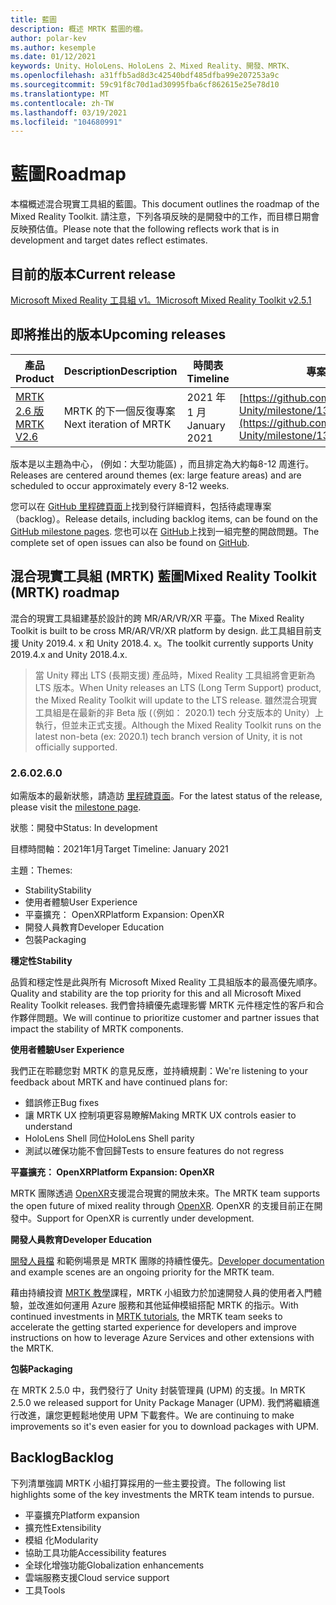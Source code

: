 ```yaml
---
title: 藍圖
description: 概述 MRTK 藍圖的檔。
author: polar-kev
ms.author: kesemple
ms.date: 01/12/2021
keywords: Unity、HoloLens、HoloLens 2、Mixed Reality、開發、MRTK、
ms.openlocfilehash: a31ffb5ad8d3c42540bdf485dfba99e207253a9c
ms.sourcegitcommit: 59c91f8c70d1ad30995fba6cf862615e25e78d10
ms.translationtype: MT
ms.contentlocale: zh-TW
ms.lasthandoff: 03/19/2021
ms.locfileid: "104680991"
---
```

# <a name="roadmap"></a><span data-ttu-id="31ba7-104">藍圖</span><span class="sxs-lookup"><span data-stu-id="31ba7-104">Roadmap</span></span>

<span data-ttu-id="31ba7-105">本檔概述混合現實工具組的藍圖。</span><span class="sxs-lookup"><span data-stu-id="31ba7-105">This document outlines the roadmap of the Mixed Reality Toolkit.</span></span> <span data-ttu-id="31ba7-106">請注意，下列各項反映的是開發中的工作，而目標日期會反映預估值。</span><span class="sxs-lookup"><span data-stu-id="31ba7-106">Please note that the following reflects work that is in development and target dates reflect estimates.</span></span>

## <a name="current-release"></a><span data-ttu-id="31ba7-107">目前的版本</span><span class="sxs-lookup"><span data-stu-id="31ba7-107">Current release</span></span>

[<span data-ttu-id="31ba7-108">Microsoft Mixed Reality 工具組 v1。1</span><span class="sxs-lookup"><span data-stu-id="31ba7-108">Microsoft Mixed Reality Toolkit v2.5.1</span></span>](https://github.com/Microsoft/MixedRealityToolkit-Unity/releases/tag/v2.5.1)

## <a name="upcoming-releases"></a><span data-ttu-id="31ba7-109">即將推出的版本</span><span class="sxs-lookup"><span data-stu-id="31ba7-109">Upcoming releases</span></span>

| <span data-ttu-id="31ba7-110">產品</span><span class="sxs-lookup"><span data-stu-id="31ba7-110">Product</span></span> | <span data-ttu-id="31ba7-111">Description</span><span class="sxs-lookup"><span data-stu-id="31ba7-111">Description</span></span> | <span data-ttu-id="31ba7-112">時間表</span><span class="sxs-lookup"><span data-stu-id="31ba7-112">Timeline</span></span> | <span data-ttu-id="31ba7-113">專案面板</span><span class="sxs-lookup"><span data-stu-id="31ba7-113">Project board</span></span> |
| --- | --- | --- | --- |
| [<span data-ttu-id="31ba7-114">MRTK 2.6 版</span><span class="sxs-lookup"><span data-stu-id="31ba7-114">MRTK V2.6</span></span>](#260) | <span data-ttu-id="31ba7-115">MRTK 的下一個反復專案</span><span class="sxs-lookup"><span data-stu-id="31ba7-115">Next iteration of MRTK</span></span> | <span data-ttu-id="31ba7-116">2021 年 1 月</span><span class="sxs-lookup"><span data-stu-id="31ba7-116">January 2021</span></span> | [https://github.com/microsoft/MixedRealityToolkit-Unity/milestone/13](https://github.com/microsoft/MixedRealityToolkit-Unity/milestone/13) |

<span data-ttu-id="31ba7-117">版本是以主題為中心， (例如：大型功能區) ，而且排定為大約每8-12 周進行。</span><span class="sxs-lookup"><span data-stu-id="31ba7-117">Releases are centered around themes (ex: large feature areas) and are scheduled to occur approximately every 8-12 weeks.</span></span>

<span data-ttu-id="31ba7-118">您可以在 [GitHub 里程碑頁面](https://github.com/Microsoft/MixedRealityToolkit-Unity/milestones)上找到發行詳細資料，包括待處理專案（backlog）。</span><span class="sxs-lookup"><span data-stu-id="31ba7-118">Release details, including backlog items, can be found on the [GitHub milestone pages](https://github.com/Microsoft/MixedRealityToolkit-Unity/milestones).</span></span> <span data-ttu-id="31ba7-119">您也可以在 [GitHub](https://github.com/microsoft/MixedRealityToolkit-Unity/issues)上找到一組完整的開啟問題。</span><span class="sxs-lookup"><span data-stu-id="31ba7-119">The complete set of open issues can also be found on [GitHub](https://github.com/microsoft/MixedRealityToolkit-Unity/issues).</span></span>

## <a name="mixed-reality-toolkit-mrtk-roadmap"></a><span data-ttu-id="31ba7-120">混合現實工具組 (MRTK) 藍圖</span><span class="sxs-lookup"><span data-stu-id="31ba7-120">Mixed Reality Toolkit (MRTK) roadmap</span></span>

<span data-ttu-id="31ba7-121">混合的現實工具組建基於設計的跨 MR/AR/VR/XR 平臺。</span><span class="sxs-lookup"><span data-stu-id="31ba7-121">The Mixed Reality Toolkit is built to be cross MR/AR/VR/XR platform by design.</span></span> <span data-ttu-id="31ba7-122">此工具組目前支援 Unity 2019.4. x 和 Unity 2018.4. x。</span><span class="sxs-lookup"><span data-stu-id="31ba7-122">The toolkit currently supports Unity 2019.4.x and Unity 2018.4.x.</span></span>

> <span data-ttu-id="31ba7-123">當 Unity 釋出 LTS (長期支援) 產品時，Mixed Reality 工具組將會更新為 LTS 版本。</span><span class="sxs-lookup"><span data-stu-id="31ba7-123">When Unity releases an LTS (Long Term Support) product, the Mixed Reality Toolkit will update to the LTS release.</span></span> <span data-ttu-id="31ba7-124">雖然混合現實工具組是在最新的非 Beta 版 (（例如： 2020.1) tech 分支版本的 Unity）上執行，但並未正式支援。</span><span class="sxs-lookup"><span data-stu-id="31ba7-124">Although the Mixed Reality Toolkit runs on the latest non-beta (ex: 2020.1) tech branch version of Unity, it is not officially supported.</span></span>

### <a name="260"></a><span data-ttu-id="31ba7-125">2.6.0</span><span class="sxs-lookup"><span data-stu-id="31ba7-125">2.6.0</span></span>

<span data-ttu-id="31ba7-126">如需版本的最新狀態，請造訪 [里程碑頁面]( https://github.com/microsoft/MixedRealityToolkit-Unity/milestone/13)。</span><span class="sxs-lookup"><span data-stu-id="31ba7-126">For the latest status of the release, please visit the [milestone page]( https://github.com/microsoft/MixedRealityToolkit-Unity/milestone/13).</span></span>

<span data-ttu-id="31ba7-127">狀態：開發中</span><span class="sxs-lookup"><span data-stu-id="31ba7-127">Status: In development</span></span>

<span data-ttu-id="31ba7-128">目標時間軸：2021年1月</span><span class="sxs-lookup"><span data-stu-id="31ba7-128">Target Timeline: January 2021</span></span>

<span data-ttu-id="31ba7-129">主題：</span><span class="sxs-lookup"><span data-stu-id="31ba7-129">Themes:</span></span>

- <span data-ttu-id="31ba7-130">Stability</span><span class="sxs-lookup"><span data-stu-id="31ba7-130">Stability</span></span>
- <span data-ttu-id="31ba7-131">使用者體驗</span><span class="sxs-lookup"><span data-stu-id="31ba7-131">User Experience</span></span>
- <span data-ttu-id="31ba7-132">平臺擴充： OpenXR</span><span class="sxs-lookup"><span data-stu-id="31ba7-132">Platform Expansion: OpenXR</span></span>
- <span data-ttu-id="31ba7-133">開發人員教育</span><span class="sxs-lookup"><span data-stu-id="31ba7-133">Developer Education</span></span>
- <span data-ttu-id="31ba7-134">包裝</span><span class="sxs-lookup"><span data-stu-id="31ba7-134">Packaging</span></span>

<span data-ttu-id="31ba7-135">**穩定性**</span><span class="sxs-lookup"><span data-stu-id="31ba7-135">**Stability**</span></span>

<span data-ttu-id="31ba7-136">品質和穩定性是此與所有 Microsoft Mixed Reality 工具組版本的最高優先順序。</span><span class="sxs-lookup"><span data-stu-id="31ba7-136">Quality and stability are the top priority for this and all Microsoft Mixed Reality Toolkit releases.</span></span> <span data-ttu-id="31ba7-137">我們會持續優先處理影響 MRTK 元件穩定性的客戶和合作夥伴問題。</span><span class="sxs-lookup"><span data-stu-id="31ba7-137">We will continue to prioritize customer and partner issues that impact the stability of MRTK components.</span></span>

<span data-ttu-id="31ba7-138">**使用者體驗**</span><span class="sxs-lookup"><span data-stu-id="31ba7-138">**User Experience**</span></span>

<span data-ttu-id="31ba7-139">我們正在聆聽您對 MRTK 的意見反應，並持續規劃：</span><span class="sxs-lookup"><span data-stu-id="31ba7-139">We're listening to your feedback about MRTK and have continued plans for:</span></span>

- <span data-ttu-id="31ba7-140">錯誤修正</span><span class="sxs-lookup"><span data-stu-id="31ba7-140">Bug fixes</span></span>
- <span data-ttu-id="31ba7-141">讓 MRTK UX 控制項更容易瞭解</span><span class="sxs-lookup"><span data-stu-id="31ba7-141">Making MRTK UX controls easier to understand</span></span>
- <span data-ttu-id="31ba7-142">HoloLens Shell 同位</span><span class="sxs-lookup"><span data-stu-id="31ba7-142">HoloLens Shell parity</span></span>
- <span data-ttu-id="31ba7-143">測試以確保功能不會回歸</span><span class="sxs-lookup"><span data-stu-id="31ba7-143">Tests to ensure features do not regress</span></span>

<span data-ttu-id="31ba7-144">**平臺擴充： OpenXR**</span><span class="sxs-lookup"><span data-stu-id="31ba7-144">**Platform Expansion: OpenXR**</span></span>

<span data-ttu-id="31ba7-145">MRTK 團隊透過 [OpenXR](https://techcommunity.microsoft.com/t5/mixed-reality-blog/moving-forward-to-openxr/ba-p/1825672)支援混合現實的開放未來。</span><span class="sxs-lookup"><span data-stu-id="31ba7-145">The MRTK team supports the open future of mixed reality through [OpenXR](https://techcommunity.microsoft.com/t5/mixed-reality-blog/moving-forward-to-openxr/ba-p/1825672).</span></span> <span data-ttu-id="31ba7-146">OpenXR 的支援目前正在開發中。</span><span class="sxs-lookup"><span data-stu-id="31ba7-146">Support for OpenXR is currently under development.</span></span>

<span data-ttu-id="31ba7-147">**開發人員教育**</span><span class="sxs-lookup"><span data-stu-id="31ba7-147">**Developer Education**</span></span>

<span data-ttu-id="31ba7-148">[開發人員檔](https://microsoft.github.io/MixedRealityToolkit-Unity) 和範例場景是 MRTK 團隊的持續性優先。</span><span class="sxs-lookup"><span data-stu-id="31ba7-148">[Developer documentation](https://microsoft.github.io/MixedRealityToolkit-Unity) and example scenes are an ongoing priority for the MRTK team.</span></span>

<span data-ttu-id="31ba7-149">藉由持續投資 [MRTK 教學](https://docs.microsoft.com/windows/mixed-reality/develop/unity/tutorials)課程，MRTK 小組致力於加速開發人員的使用者入門體驗，並改進如何運用 Azure 服務和其他延伸模組搭配 MRTK 的指示。</span><span class="sxs-lookup"><span data-stu-id="31ba7-149">With continued investments in [MRTK tutorials](https://docs.microsoft.com/windows/mixed-reality/develop/unity/tutorials), the MRTK team seeks to accelerate the getting started experience for developers and improve instructions on how to leverage Azure Services and other extensions with the MRTK.</span></span>

<span data-ttu-id="31ba7-150">**包裝**</span><span class="sxs-lookup"><span data-stu-id="31ba7-150">**Packaging**</span></span>

<span data-ttu-id="31ba7-151">在 MRTK 2.5.0 中，我們發行了 Unity 封裝管理員 (UPM) 的支援。</span><span class="sxs-lookup"><span data-stu-id="31ba7-151">In MRTK 2.5.0 we released support for Unity Package Manager (UPM).</span></span> <span data-ttu-id="31ba7-152">我們將繼續進行改進，讓您更輕鬆地使用 UPM 下載套件。</span><span class="sxs-lookup"><span data-stu-id="31ba7-152">We are continuing to make improvements so it's even easier for you to download packages with UPM.</span></span>

## <a name="backlog"></a><span data-ttu-id="31ba7-153">Backlog</span><span class="sxs-lookup"><span data-stu-id="31ba7-153">Backlog</span></span>

<span data-ttu-id="31ba7-154">下列清單強調 MRTK 小組打算採用的一些主要投資。</span><span class="sxs-lookup"><span data-stu-id="31ba7-154">The following list highlights some of the key investments the MRTK team intends to pursue.</span></span>

- <span data-ttu-id="31ba7-155">平臺擴充</span><span class="sxs-lookup"><span data-stu-id="31ba7-155">Platform expansion</span></span>
- <span data-ttu-id="31ba7-156">擴充性</span><span class="sxs-lookup"><span data-stu-id="31ba7-156">Extensibility</span></span>
- <span data-ttu-id="31ba7-157">模組 化</span><span class="sxs-lookup"><span data-stu-id="31ba7-157">Modularity</span></span>
- <span data-ttu-id="31ba7-158">協助工具功能</span><span class="sxs-lookup"><span data-stu-id="31ba7-158">Accessibility features</span></span>
- <span data-ttu-id="31ba7-159">全球化增強功能</span><span class="sxs-lookup"><span data-stu-id="31ba7-159">Globalization enhancements</span></span>
- <span data-ttu-id="31ba7-160">雲端服務支援</span><span class="sxs-lookup"><span data-stu-id="31ba7-160">Cloud service support</span></span>
- <span data-ttu-id="31ba7-161">工具</span><span class="sxs-lookup"><span data-stu-id="31ba7-161">Tools</span></span>
